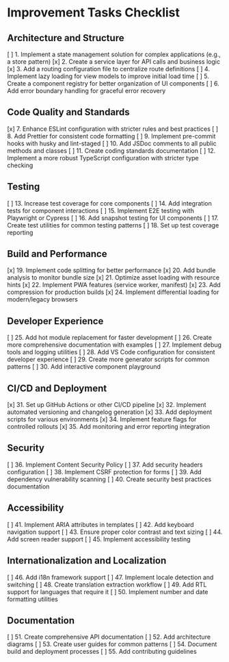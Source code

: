 # Improvement Tasks Checklist

## Architecture and Structure
[ ] 1. Implement a state management solution for complex applications (e.g., a store pattern)
[x] 2. Create a service layer for API calls and business logic
[x] 3. Add a routing configuration file to centralize route definitions
[ ] 4. Implement lazy loading for view models to improve initial load time
[ ] 5. Create a component registry for better organization of UI components
[ ] 6. Add error boundary handling for graceful error recovery

## Code Quality and Standards
[x] 7. Enhance ESLint configuration with stricter rules and best practices
[ ] 8. Add Prettier for consistent code formatting
[ ] 9. Implement pre-commit hooks with husky and lint-staged
[ ] 10. Add JSDoc comments to all public methods and classes
[ ] 11. Create coding standards documentation
[ ] 12. Implement a more robust TypeScript configuration with stricter type checking

## Testing
[ ] 13. Increase test coverage for core components
[ ] 14. Add integration tests for component interactions
[ ] 15. Implement E2E testing with Playwright or Cypress
[ ] 16. Add snapshot testing for UI components
[ ] 17. Create test utilities for common testing patterns
[ ] 18. Set up test coverage reporting

## Build and Performance
[x] 19. Implement code splitting for better performance
[x] 20. Add bundle analysis to monitor bundle size
[x] 21. Optimize asset loading with resource hints
[x] 22. Implement PWA features (service worker, manifest)
[x] 23. Add compression for production builds
[x] 24. Implement differential loading for modern/legacy browsers

## Developer Experience
[ ] 25. Add hot module replacement for faster development
[ ] 26. Create more comprehensive documentation with examples
[ ] 27. Implement debug tools and logging utilities
[ ] 28. Add VS Code configuration for consistent developer experience
[ ] 29. Create more generator scripts for common patterns
[ ] 30. Add interactive component playground

## CI/CD and Deployment
[x] 31. Set up GitHub Actions or other CI/CD pipeline
[x] 32. Implement automated versioning and changelog generation
[x] 33. Add deployment scripts for various environments
[x] 34. Implement feature flags for controlled rollouts
[x] 35. Add monitoring and error reporting integration

## Security
[ ] 36. Implement Content Security Policy
[ ] 37. Add security headers configuration
[ ] 38. Implement CSRF protection for forms
[ ] 39. Add dependency vulnerability scanning
[ ] 40. Create security best practices documentation

## Accessibility
[ ] 41. Implement ARIA attributes in templates
[ ] 42. Add keyboard navigation support
[ ] 43. Ensure proper color contrast and text sizing
[ ] 44. Add screen reader support
[ ] 45. Implement accessibility testing

## Internationalization and Localization
[ ] 46. Add i18n framework support
[ ] 47. Implement locale detection and switching
[ ] 48. Create translation extraction workflow
[ ] 49. Add RTL support for languages that require it
[ ] 50. Implement number and date formatting utilities

## Documentation
[ ] 51. Create comprehensive API documentation
[ ] 52. Add architecture diagrams
[ ] 53. Create user guides for common patterns
[ ] 54. Document build and deployment processes
[ ] 55. Add contributing guidelines
